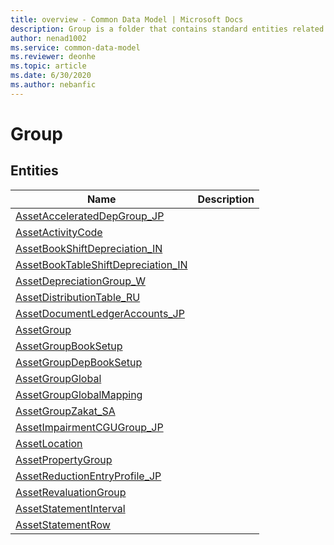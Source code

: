 ```yaml
---
title: overview - Common Data Model | Microsoft Docs
description: Group is a folder that contains standard entities related to the Common Data Model.
author: nenad1002
ms.service: common-data-model
ms.reviewer: deonhe
ms.topic: article
ms.date: 6/30/2020
ms.author: nebanfic
---
```


# Group


## Entities

|Name|Description|
|---|---|
|[AssetAcceleratedDepGroup_JP](AssetAcceleratedDepGroup_JP.md)||
|[AssetActivityCode](AssetActivityCode.md)||
|[AssetBookShiftDepreciation_IN](AssetBookShiftDepreciation_IN.md)||
|[AssetBookTableShiftDepreciation_IN](AssetBookTableShiftDepreciation_IN.md)||
|[AssetDepreciationGroup_W](AssetDepreciationGroup_W.md)||
|[AssetDistributionTable_RU](AssetDistributionTable_RU.md)||
|[AssetDocumentLedgerAccounts_JP](AssetDocumentLedgerAccounts_JP.md)||
|[AssetGroup](AssetGroup.md)||
|[AssetGroupBookSetup](AssetGroupBookSetup.md)||
|[AssetGroupDepBookSetup](AssetGroupDepBookSetup.md)||
|[AssetGroupGlobal](AssetGroupGlobal.md)||
|[AssetGroupGlobalMapping](AssetGroupGlobalMapping.md)||
|[AssetGroupZakat_SA](AssetGroupZakat_SA.md)||
|[AssetImpairmentCGUGroup_JP](AssetImpairmentCGUGroup_JP.md)||
|[AssetLocation](AssetLocation.md)||
|[AssetPropertyGroup](AssetPropertyGroup.md)||
|[AssetReductionEntryProfile_JP](AssetReductionEntryProfile_JP.md)||
|[AssetRevaluationGroup](AssetRevaluationGroup.md)||
|[AssetStatementInterval](AssetStatementInterval.md)||
|[AssetStatementRow](AssetStatementRow.md)||

